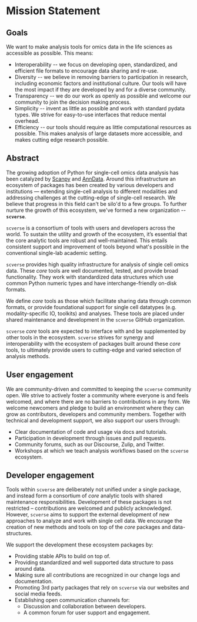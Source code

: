 # Mission Statement

## Goals

We want to make analysis tools for omics data in the life sciences as accessible as possible. This means:

* Interoperability -- we focus on developing open, standardized, and efficient file formats to encourage data sharing and re-use.
* Diversity -- we believe in removing barriers to participation in research, including economic factors and institutional culture. Our tools will have the most impact if they are developed by and for a diverse community.
* Transparency -- we do our work as openly as possible and welcome our community to join the decision making process.
* Simplicity -- invent as little as possible and work with standard pydata types. We strive for easy-to-use interfaces that reduce mental overhead.
* Efficiency -- our tools should require as little computational resources as possible. This makes analysis of large datasets more accessible, and makes cutting edge research possible.

## Abstract

The growing adoption of Python for single-cell omics data analysis has been catalyzed by [Scanpy](https://genomebiology.biomedcentral.com/articles/10.1186/s13059-017-1382-0) and [AnnData](https://anndata.readthedocs.io/en/latest/). 
Around this infrastructure an ecosystem of packages has been created by various developers and institutions — extending single-cell analysis to different modalities and addressing challenges at the cutting-edge of single-cell research. We believe that progress in this field can't be silo'd to a few groups. To further nurture the growth of this ecosystem, we've formed a new organization -- **`scverse`**.

`scverse` is a consortium of tools with users and developers across the world. To sustain the utility and growth of the ecosystem, it’s essential that the core analytic tools are robust and well-maintained. This entails consistent support and improvement of tools beyond what's possible in the conventional single-lab academic setting.

`scverse` provides high quality infrastructure for analysis of single cell omics data. These *core* tools are well documented, tested, and provide broad functionality. They work with standardized data structures which use common Python numeric types and have interchange-friendly on-disk formats.

We define *core* tools as those which facilitate sharing data through common formats, or provide foundational support for single cell datatypes (e.g. modality-specific IO, toolkits) and analyses. 
These tools are placed under shared maintenance and development in the `scverse` GitHub organization.

`scverse` *core* tools are expected to interface with and be supplemented by other tools in the ecosystem. `scverse` strives for synergy and interoperability with the ecosystem of packages built around these *core* tools, to ultimately provide users to cutting-edge and varied selection of analysis methods.

## User engagement

We are community-driven and committed to keeping the `scverse` community open. We strive to actively foster a community where everyone is and feels welcomed, and where there are no barriers to contributions in any form. We welcome newcomers and pledge to build an environment where they can grow as contributors, developers and community members. Together with technical and development support, we also support our users through:

* Clear documentation of code and usage via docs and tutorials.
* Participation in development through issues and pull requests.
* Community forums, such as our Discourse, Zulip, and Twitter.
* Workshops at which we teach analysis workflows based on the `scverse` ecosystem.

## Developer engagement

Tools within `scverse` are deliberately not unified under a single package, and instead form a consortium of *core* analytic tools with shared maintenance responsibilities. 
Development of these packages is not restricted – contributions are welcomed and publicly acknowledged.
However, `scverse` aims to support the external development of new approaches to analyze and work with single cell data.
We encourage the creation of new methods and tools on top of the *core* packages and data-structures.

We support the development these ecosystem packages by:

* Providing stable APIs to build on top of.
* Providing standardized and well supported data structure to pass around data.
* Making sure all contributions are recognized in our change logs and documentation.
* Promoting 3rd party packages that rely on `scverse` via our websites and social media feeds.
* Establishing open communication channels for:
  * Discussion and collaboration between developers.
  * A common forum for user support and engagement.
